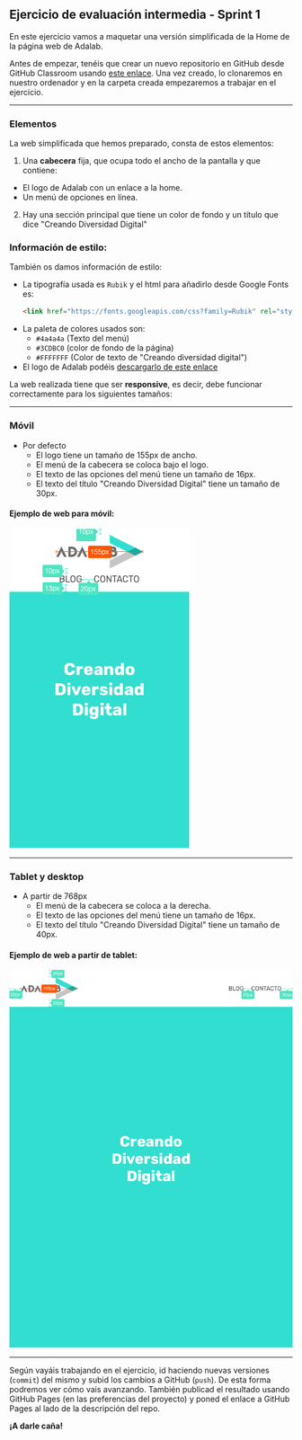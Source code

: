 ## Ejercicio de evaluación intermedia - Sprint 1

En este ejercicio vamos a maquetar una versión simplificada de la Home de la página web de Adalab.

Antes de empezar, tenéis que crear un nuevo repositorio en GitHub desde GitHub Classroom usando [este enlace](https://classroom.github.com/a/8tacO4vm). Una vez creado, lo clonaremos en nuestro ordenador y en la carpeta creada empezaremos a trabajar en el ejercicio.

* * *

### Elementos
La web simplificada que hemos preparado, consta de estos elementos:
1. Una **cabecera** fija, que ocupa todo el ancho de la pantalla y que contiene:
  - El logo de Adalab con un enlace a la home.
  - Un menú de opciones en línea.
2. Hay una sección principal que tiene un color de fondo y un título que dice "Creando Diversidad Digital"

### Información de estilo:

También os damos información de estilo:
- La tipografía usada es `Rubik` y el html para añadirlo desde Google Fonts es:
  ```html
  <link href="https://fonts.googleapis.com/css?family=Rubik" rel="stylesheet">
  ```
- La paleta de colores usados son:
  - `#4a4a4a` (Texto del menú)
  - `#3CDBC0` (color de fondo de la página)
  - `#FFFFFFF` (Color de texto de "Creando diversidad digital")
- El logo de Adalab podéis [descargarlo de este enlace](https://github.com/Adalab/materiales-front-end-D/blob/master/assets/images/logo_adalab_155x61.png)

La web realizada tiene que ser **responsive**, es decir, debe funcionar correctamente para los siguientes tamaños:

* * *

### Móvil

- Por defecto
    - El logo tiene un tamaño de 155px de ancho.
    - El menú de la cabecera se coloca bajo el logo.
    - El texto de las opciones del menú tiene un tamaño de 16px.
    - El texto del título "Creando Diversidad Digital" tiene un tamaño de 30px.

#### Ejemplo de web para móvil:
![Web mobile](assets/images/1-intermedia/eval1-intermedia-320.png "Captura de la web para móvil")

* * *

### Tablet y desktop

- A partir de 768px
    - El menú de la cabecera se coloca a la derecha.
    - El texto de las opciones del menú tiene un tamaño de 16px.
    - El texto del título "Creando Diversidad Digital" tiene un tamaño de 40px.

#### Ejemplo de web a partir de tablet:
![Web a partir de tablet](assets/images/1-intermedia/eval1-intermedia-768.png "Captura de la web para tablet")

* * *

Según vayáis trabajando en el ejercicio, id haciendo nuevas versiones (`commit`) del mismo y subid los cambios a GitHub (`push`). De esta forma podremos ver cómo vais avanzando. También publicad el resultado usando GitHub Pages (en las preferencias del proyecto) y poned el enlace a GitHub Pages al lado de la descripción del repo.

**¡A darle caña!**
